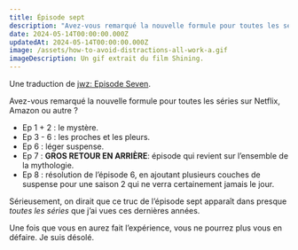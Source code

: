 ```yaml
---
title: Épisode sept
description: "Avez-vous remarqué la nouvelle formule pour toutes les séries sur Netflix, Amazon ou autre\_?"
date: 2024-05-14T00:00:00.000Z
updatedAt: 2024-05-14T00:00:00.000Z
image: /assets/how-to-avoid-distractions-all-work-a.gif
imageDescription: Un gif extrait du film Shining.
---
```


Une traduction de [jwz: Episode Seven](https://www.jwz.org/blog/2022/06/episode-seven/).

Avez-vous remarqué la nouvelle formule pour toutes les séries sur Netflix, Amazon ou autre ?

* Ep 1 + 2 : le mystère.
* Ep 3 - 6 : les proches et les pleurs.
* Ep 6 : léger suspense.
* Ep 7 : **GROS RETOUR EN ARRIÈRE**: épisode qui revient sur l’ensemble de la mythologie.
* Ep 8 : résolution de l’épisode 6, en ajoutant plusieurs couches de suspense pour une saison 2 qui ne verra certainement jamais le jour.

Sérieusement, on dirait que ce truc de l’épisode sept apparaît dans presque *toutes les séries* que j’ai vues ces dernières années.

Une fois que vous en aurez fait l’expérience, vous ne pourrez plus vous en défaire. Je suis désolé.
